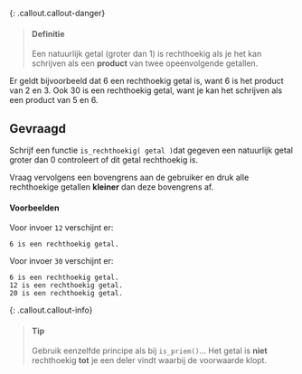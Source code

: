 {: .callout.callout-danger}
> #### Definitie
> Een natuurlijk getal (groter dan 1) is rechthoekig als je het kan schrijven als een **product** van twee opeenvolgende getallen.

Er geldt bijvoorbeeld dat 6 een rechthoekig getal is, want 6 is het product van 2 en 3. Ook 30 is een rechthoekig getal, want je kan het schrijven als een product van 5 en 6.

## Gevraagd
Schrijf een functie `is_rechthoekig( getal )`dat gegeven een natuurlijk getal groter dan 0 controleert of dit getal rechthoekig is.

Vraag vervolgens een bovengrens aan de gebruiker en druk alle rechthoekige getallen **kleiner** dan deze bovengrens af.

#### Voorbeelden
Voor invoer `12` verschijnt er:
```
6 is een rechthoekig getal.
```

Voor invoer `30` verschijnt er:
```
6 is een rechthoekig getal.
12 is een rechthoekig getal.
20 is een rechthoekig getal.
```

{: .callout.callout-info}
> #### Tip
> Gebruik eenzelfde principe als bij `is_priem()`... Het getal is **niet** rechthoekig **tot** je een deler vindt waarbij de voorwaarde klopt.
